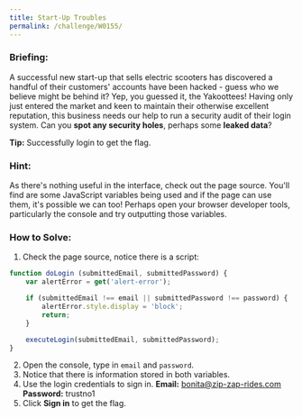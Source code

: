 ```yaml
---
title: Start-Up Troubles
permalink: /challenge/W0155/
---
```


### Briefing: 
A successful new start-up that sells electric scooters has discovered a handful of their customers' accounts have been hacked - guess who we believe might be behind it? Yep, you guessed it, the Yakoottees! Having only just entered the market and keen to maintain their otherwise excellent reputation, this business needs our help to run a security audit of their login system. Can you **spot any security holes**, perhaps some **leaked data**?

**Tip:** Successfully login to get the flag. 

### Hint: 
As there's nothing useful in the interface, check out the page source. You'll find are some JavaScript variables being used and if the page can use them, it's possible we can too! Perhaps open your browser developer tools, particularly the console and try outputting those variables.

### How to Solve: 
1. Check the page source, notice there is a script:
```js
function doLogin (submittedEmail, submittedPassword) {
    var alertError = get('alert-error');

    if (submittedEmail !== email || submittedPassword !== password) {
        alertError.style.display = 'block';
        return;
    }

    executeLogin(submittedEmail, submittedPassword);
}     
```
2. Open the console, type in `email` and `password`.
3. Notice that there is information stored in both variables.
4. Use the login credentials to sign in.
**Email:** bonita@zip-zap-rides.com
**Password:** trustno1
5. Click **Sign in** to get the flag.